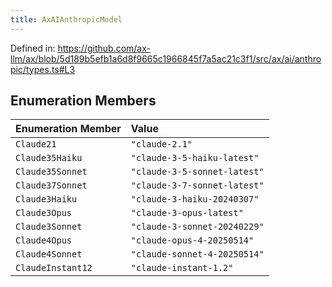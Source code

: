 ```yaml
---
title: AxAIAnthropicModel
---
```


Defined in: https://github.com/ax-llm/ax/blob/5d189b5efb1a6d8f9665c1966845f7a5ac21c3f1/src/ax/ai/anthropic/types.ts#L3

## Enumeration Members

| Enumeration Member | Value |
| :------ | :------ |
| <a id="Claude21"></a> `Claude21` | `"claude-2.1"` |
| <a id="Claude35Haiku"></a> `Claude35Haiku` | `"claude-3-5-haiku-latest"` |
| <a id="Claude35Sonnet"></a> `Claude35Sonnet` | `"claude-3-5-sonnet-latest"` |
| <a id="Claude37Sonnet"></a> `Claude37Sonnet` | `"claude-3-7-sonnet-latest"` |
| <a id="Claude3Haiku"></a> `Claude3Haiku` | `"claude-3-haiku-20240307"` |
| <a id="Claude3Opus"></a> `Claude3Opus` | `"claude-3-opus-latest"` |
| <a id="Claude3Sonnet"></a> `Claude3Sonnet` | `"claude-3-sonnet-20240229"` |
| <a id="Claude4Opus"></a> `Claude4Opus` | `"claude-opus-4-20250514"` |
| <a id="Claude4Sonnet"></a> `Claude4Sonnet` | `"claude-sonnet-4-20250514"` |
| <a id="ClaudeInstant12"></a> `ClaudeInstant12` | `"claude-instant-1.2"` |
